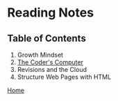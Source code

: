 # Reading Notes

## Table of Contents
1. Growth Mindset
1. [The Coder's Computer](reading-notes/coders-computer.md)
1. Revisions and the Cloud
1. Structure Web Pages with HTML

[Home](README.md)
